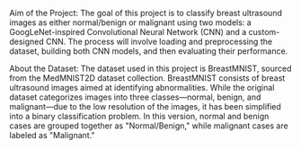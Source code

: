 Aim of the Project:
The goal of this project is to classify breast ultrasound images as either normal/benign or malignant using two models: a GoogLeNet-inspired Convolutional Neural Network (CNN) and a custom-designed CNN. The process will involve loading and preprocessing the dataset, building both CNN models, and then evaluating their performance.

About the Dataset:
The dataset used in this project is BreastMNIST, sourced from the MedMNIST2D dataset collection. BreastMNIST consists of breast ultrasound images aimed at identifying abnormalities. While the original dataset categorizes images into three classes—normal, benign, and malignant—due to the low resolution of the images, it has been simplified into a binary classification problem. In this version, normal and benign cases are grouped together as "Normal/Benign," while malignant cases are labeled as "Malignant."
